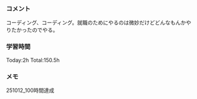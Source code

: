 ### コメント
コーディング、コーディング。就職のためにやるのは微妙だけどどんなもんかやりたかったのでやる。

### 学習時間
Today:2h
Total:150.5h

### メモ
251012_100時間達成